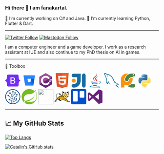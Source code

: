 ### Hi there 👋 I am fanakartal.
🔭 I’m currently working on C# and Java.
🌱 I’m currently learning Python, Flutter & Dart.

---

[![Twitter Follow](https://img.shields.io/twitter/follow/fanakartal_?style=social)](https://twitter.com/intent/follow?screen_name=fanakartal_) [![Mastodon Follow](https://img.shields.io/mastodon/follow/12052?domain=https%3A%2F%2Fmastodon.gamedev.place&style=social)](https://mastodon.gamedev.place/users/fanakartal/remote_follow) 

I am a computer engineer and a game developer. I work as a research assistant at IUE and also continue to my PhD thesis on AI in games.

---

🧰 Toolbox

<img src="https://raw.githubusercontent.com/devicons/devicon/master/icons/bootstrap/bootstrap-plain.svg" width="50" height="50" /> <img src="https://raw.githubusercontent.com/devicons/devicon/master/icons/bitbucket/bitbucket-original.svg" width="50" height="50" /> <img src="https://raw.githubusercontent.com/devicons/devicon/master/icons/csharp/csharp-original.svg" width="50" height="50" /> <img src="https://raw.githubusercontent.com/devicons/devicon/master/icons/html5/html5-original.svg" width="50" height="50" /> <img src="https://raw.githubusercontent.com/devicons/devicon/master/icons/intellij/intellij-original.svg"  width="50" height="50" /> <img src="https://raw.githubusercontent.com/devicons/devicon/master/icons/java/java-original.svg" width="50" height="50" /> <img src="https://raw.githubusercontent.com/devicons/devicon/master/icons/mysql/mysql-original.svg" width="50" height="50" /> <img src="https://raw.githubusercontent.com/devicons/devicon/master/icons/pycharm/pycharm-original.svg" width="50" height="50" /> <img src="https://raw.githubusercontent.com/devicons/devicon/master/icons/python/python-original.svg" width="50" height="50" /> <img src="https://raw.githubusercontent.com/devicons/devicon/master/icons/sourcetree/sourcetree-original.svg" width="50" height="50" /> <img src="https://raw.githubusercontent.com/devicons/devicon/master/icons/spring/spring-original.svg" width="50" height="50" /> <img src="https://cdn.worldvectorlogo.com/logos/hibernate.svg" width="50" height="50" /> <img src="https://raw.githubusercontent.com/devicons/devicon/master/icons/tomcat/tomcat-original.svg" width="50" height="50" /> <img src="https://raw.githubusercontent.com/devicons/devicon/master/icons/trello/trello-plain.svg" width="50" height="50" /> <img src="https://raw.githubusercontent.com/devicons/devicon/master/icons/visualstudio/visualstudio-plain.svg" width="50" height="50" />

---

## &#x1f4c8; My GitHub Stats

[![Top Langs](https://github-readme-stats.vercel.app/api/top-langs/?username=Fanakartal&hide=hlsl,smalltalk&theme=radical)](https://github.com/anuraghazra/github-readme-stats)

[![Catalin's GitHub stats](https://github-readme-stats.vercel.app/api?username=Fanakartal&theme=radical)](https://github.com/anuraghazra/github-readme-stats)

<!--
**Fanakartal/Fanakartal** is a ✨ _special_ ✨ repository because its `README.md` (this file) appears on your GitHub profile.

Here are some ideas to get you started:

- 🔭 I’m currently working on ...
- 🌱 I’m currently learning ...
- 👯 I’m looking to collaborate on ...
- 🤔 I’m looking for help with ...
- 💬 Ask me about ...
- 📫 How to reach me: ...
- 😄 Pronouns: ...
- ⚡ Fun fact: ...
-->
